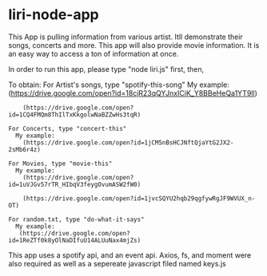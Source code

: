 # liri-node-app

This App is pulling information from various artist. Itll demonstrate their songs, concerts and more. This app will also provide movie information. It is an easy way to access a ton of information at once.

In order to run this app, please type "node liri.js" first, then,

To obtain:
    For Artist's songs, type "spotify-this-song"
      My example:
        (https://drive.google.com/open?id=18cjR23qQYJnxICiK_Y8BBeHeQa1YT9ll)

        (https://drive.google.com/open?id=1CQ4FMQm8ThIlTxKkgolwNaBZZwHs3tqR)

    For Concerts, type "concert-this"
      My example:
        (https://drive.google.com/open?id=1jCM5nBsHCJNftQjaYtG2JX2-2sMb6r4z)

    For Movies, type "movie-this"
      My example:
        (https://drive.google.com/open?id=1uVJGv57rTR_HIbqV3feygOvumASW2fW0)

        (https://drive.google.com/open?id=1jvcSQYU2hqb29qgfywRgJF9WVUX_n-OT)

    For random.txt, type "do-what-it-says"
      My example:
       (https://drive.google.com/open?id=1ReZTf0k8yOlNaDIfuU14ALUuNax4mjZs)


This app uses a spotify api, and an event api. Axios, fs, and moment were also required as well as a sepereate javascript filed named keys.js


